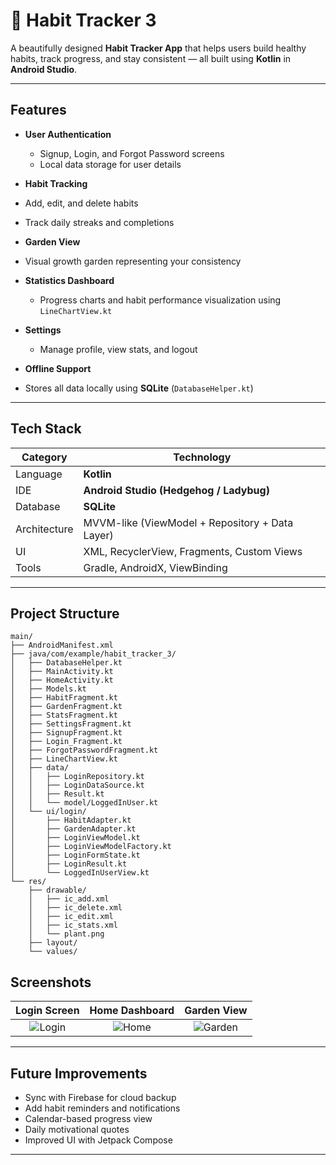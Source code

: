 # 🌱 Habit Tracker 3

A beautifully designed **Habit Tracker App** that helps users build healthy habits, track progress, and stay consistent — all built using **Kotlin** in **Android Studio**.

---

## Features

* **User Authentication**

  * Signup, Login, and Forgot Password screens
  * Local data storage for user details

*  **Habit Tracking**

  * Add, edit, and delete habits
  * Track daily streaks and completions

*  **Garden View**

  * Visual growth garden representing your consistency

* **Statistics Dashboard**

  * Progress charts and habit performance visualization using `LineChartView.kt`

* **Settings**

  * Manage profile, view stats, and logout

*  **Offline Support**

  * Stores all data locally using **SQLite** (`DatabaseHelper.kt`)

---

##  Tech Stack

| Category     | Technology                                      |
| ------------ | ----------------------------------------------- |
| Language     | **Kotlin**                                      |
| IDE          | **Android Studio (Hedgehog / Ladybug)**         |
| Database     | **SQLite**                                      |
| Architecture | MVVM-like (ViewModel + Repository + Data Layer) |
| UI           | XML, RecyclerView, Fragments, Custom Views      |
| Tools        | Gradle, AndroidX, ViewBinding                   |

---

## Project Structure

```
main/
├── AndroidManifest.xml
├── java/com/example/habit_tracker_3/
│   ├── DatabaseHelper.kt
│   ├── MainActivity.kt
│   ├── HomeActivity.kt
│   ├── Models.kt
│   ├── HabitFragment.kt
│   ├── GardenFragment.kt
│   ├── StatsFragment.kt
│   ├── SettingsFragment.kt
│   ├── SignupFragment.kt
│   ├── Login_Fragment.kt
│   ├── ForgotPasswordFragment.kt
│   ├── LineChartView.kt
│   ├── data/
│   │   ├── LoginRepository.kt
│   │   ├── LoginDataSource.kt
│   │   ├── Result.kt
│   │   └── model/LoggedInUser.kt
│   └── ui/login/
│       ├── HabitAdapter.kt
│       ├── GardenAdapter.kt
│       ├── LoginViewModel.kt
│       ├── LoginViewModelFactory.kt
│       ├── LoginFormState.kt
│       ├── LoginResult.kt
│       └── LoggedInUserView.kt
└── res/
    ├── drawable/
    │   ├── ic_add.xml
    │   ├── ic_delete.xml
    │   ├── ic_edit.xml
    │   ├── ic_stats.xml
    │   └── plant.png
    ├── layout/
    └── values/
```


## Screenshots

|           Login Screen          |         Home Dashboard        |            Garden View            |
| :-----------------------------: | :---------------------------: | :-------------------------------: |
| ![Login](screenshots/login.png) | ![Home](screenshots/home.png) | ![Garden](screenshots/garden.png) |


---

## Future Improvements

* Sync with Firebase for cloud backup
* Add habit reminders and notifications
* Calendar-based progress view
* Daily motivational quotes
* Improved UI with Jetpack Compose

---
